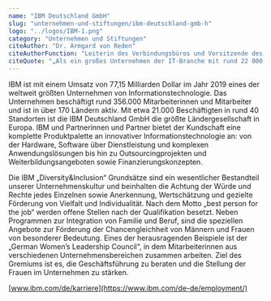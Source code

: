 ```yaml
---
name: "IBM Deutschland GmbH"
slug: "unternehmen-und-stiftungen/ibm-deutschland-gmb-h"
logo: "../logos/IBM-1.png"
category: "Unternehmen und Stiftungen"
citeAuthor: "Dr. Armgard von Reden"
citeAuthorFunction: "Leiterin des Verbindungsbüros und Vorsitzende des IBM German Women's Leadership Council"
citeQuote: "„Als ein großes Unternehmen der IT-Branche mit rund 22 000 Mitarbeiterinnen und Mitarbeitern der IBM in Deutschland sehen wir in dem Bündnis für Frauen in den MINT Berufen eine gute Möglichkeit unser langjähriges Engagement auf diesem Gebiet, z.B. im Mentoring, noch zu verstärken und auszubauen. Wir freuen uns auf die Arbeit im Bündnis und den Austausch mit den jungen Mädchen und Frauen.”"
---
```


IBM ist mit einem Umsatz von 77,15 Milliarden Dollar im Jahr 2019 eines der weltweit größten Unternehmen von Informationstechnologie. Das Unternehmen beschäftigt rund 356.000 Mitarbeiterinnen und Mitarbeiter und ist in über 170 Ländern aktiv. Mit etwa 21.000 Beschäftigten in rund 40 Standorten ist die IBM Deutschland GmbH die größte Ländergesellschaft in Europa. IBM und Partnerinnen und Partner bietet der Kundschaft eine komplette Produktpalette an innovativer Informationstechnologie an: von der Hardware, Software über Dienstleistung und komplexen Anwendungslösungen bis hin zu Outsourcingprojekten und Weiterbildungsangeboten sowie Finanzierungskonzepten.

Die IBM „Diversity&Inclusion“ Grundsätze sind ein wesentlicher Bestandteil unserer Unternehmenskultur und beinhalten die Achtung der Würde und Rechte jedes Einzelnen sowie Anerkennung, Wertschätzung und gezielte Förderung von Vielfalt und Individualität. Nach dem Motto „best person for the job“ werden offene Stellen nach der Qualifikation besetzt. Neben Programmen zur Integration von Familie und Beruf, sind die speziellen Angebote zur Förderung der Chancengleichheit von Männern und Frauen von besonderer Bedeutung. Eines der herausragenden Beispiele ist der „German Women’s Leadership Council“, in dem Mitarbeiterinnen aus verschiedenen Unternehmensbereichen zusammen arbeiten. Ziel des Gremiums ist es, die Geschäftsführung zu beraten und die Stellung der Frauen im Unternehmen zu stärken.

[www.ibm.com/de/karriere](https://www.ibm.com/de-de/employment/)
